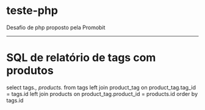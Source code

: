 # teste-php
Desafio de php proposto pela Promobit

--------------------------------------------------------------------------

# SQL de relatório de tags com produtos #

select tags.*, products.*
from tags
left join product_tag on product_tag.tag_id = tags.id
left join products on product_tag.product_id = products.id
order by tags.id
